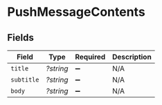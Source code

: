# PushMessageContents


## Fields

| Field              | Type               | Required           | Description        |
| ------------------ | ------------------ | ------------------ | ------------------ |
| `title`            | *?string*          | :heavy_minus_sign: | N/A                |
| `subtitle`         | *?string*          | :heavy_minus_sign: | N/A                |
| `body`             | *?string*          | :heavy_minus_sign: | N/A                |